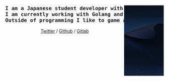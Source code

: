 <div align="center">
<img src="daniel-olah-TYpX940GS_U-unsplash.jpg" width="25%" align="right" />
<h3>
<pre>
I am a Japanese student developer with over 2 years of experience.
I am currently working with Golang and Typescript.
Outside of programming I like to game and take photographs.
</pre>
</h3>

[Twitter](https://twitter.com/_pastc)
/
[Github](https://github.com/pastc)
/
[Gitlab](https://gitlab.com/paste)

</div>
